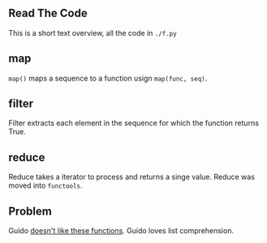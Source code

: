 ## Read The Code
This is a short text overview, all the code in `./f.py`

## map
`map()` maps a sequence to a function usign `map(func, seq)`.

## filter
Filter extracts each element in the sequence for which the function returns True.

## reduce
Reduce takes a iterator to process and returns a singe value. Reduce was moved into `functools`.

## Problem
Guido [doesn't like these functions](http://www.artima.com/weblogs/viewpost.jsp?thread=98196). Guido loves list comprehension.